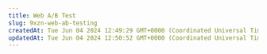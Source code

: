 ```yaml
---
title: Web A/B Test
slug: 9xzn-web-ab-testing
createdAt: Tue Jun 04 2024 12:49:29 GMT+0000 (Coordinated Universal Time)
updatedAt: Tue Jun 04 2024 12:50:52 GMT+0000 (Coordinated Universal Time)
---
```


